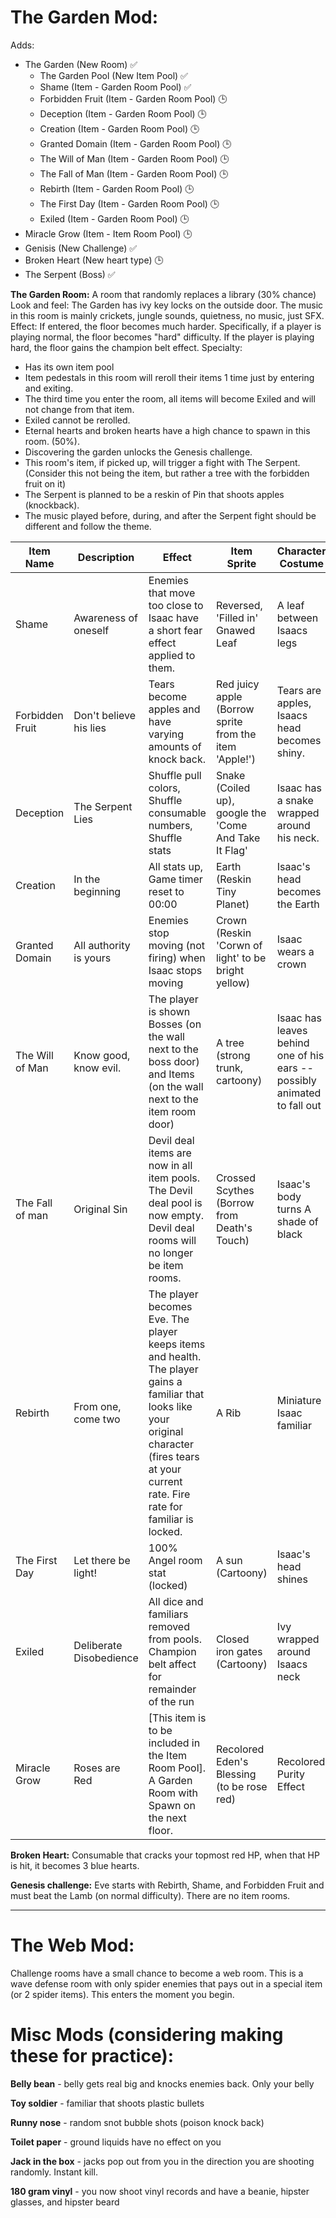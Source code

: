 # The Garden Mod:

Adds:
* The Garden (New Room) :white_check_mark:
  * The Garden Pool (New Item Pool) :white_check_mark:
   * Shame (Item - Garden Room Pool) :white_check_mark:
   * Forbidden Fruit (Item - Garden Room Pool) :clock3:
   * Deception (Item - Garden Room Pool) :clock3:
   * Creation (Item - Garden Room Pool) :clock3:
   * Granted Domain (Item - Garden Room Pool) :clock3:
   * The Will of Man (Item - Garden Room Pool) :clock3:
   * The Fall of Man (Item - Garden Room Pool) :clock3:
   * Rebirth (Item - Garden Room Pool) :clock3:
   * The First Day (Item - Garden Room Pool) :clock3:
   * Exiled (Item - Garden Room Pool) :clock3:
* Miracle Grow (Item - Item Room Pool) :clock3:
* Genisis (New Challenge) :white_check_mark:
* Broken Heart (New heart type) :clock3:
* The Serpent (Boss) :white_check_mark:

**The Garden Room:** A room that randomly replaces a library (30% chance)
Look and feel: The Garden has ivy key locks on the outside door. The music in this room is mainly crickets, jungle sounds, quietness, no music, just SFX.
Effect: If entered, the floor becomes much harder. Specifically, if a player is playing normal, the floor becomes "hard" difficulty. If the player is playing hard, the floor gains the champion belt effect.
Specialty: 
* Has its own item pool
* Item pedestals in this room will reroll their items 1 time just by entering and exiting. 
 * The third time you enter the room, all items will become Exiled and will not change from that item. 
 * Exiled cannot be rerolled. 
* Eternal hearts and broken hearts have a high chance to spawn in this room. (50%).
* Discovering the garden unlocks the Genesis challenge.
* This room's item, if picked up, will trigger a fight with The Serpent. (Consider this not being the item, but rather a tree with the forbidden fruit on it)
 * The Serpent is planned to be a reskin of Pin that shoots apples (knockback).
 * The music played before, during, and after the Serpent fight should be different and follow the theme.

|Item Name|Description|Effect|Item Sprite|Character Costume|
|---|---|---|---|---|
|Shame|Awareness of oneself|Enemies that move too close to Isaac have a short fear effect applied to them.|Reversed, 'Filled in' Gnawed Leaf|A leaf between Isaacs legs|
|Forbidden Fruit|Don't believe his lies|Tears become apples and have varying amounts of knock back.|Red juicy apple (Borrow sprite from the item 'Apple!')|Tears are apples, Isaacs head becomes shiny.|
|Deception|The Serpent Lies|Shuffle pull colors, Shuffle consumable numbers, Shuffle stats|Snake (Coiled up), google the 'Come And Take It Flag'|Isaac has a snake wrapped around his neck.|
|Creation|In the beginning|All stats up, Game timer reset to 00:00|Earth (Reskin Tiny Planet)|Isaac's head becomes the Earth|
|Granted Domain|All authority is yours|Enemies stop moving (not firing) when Isaac stops moving|Crown (Reskin 'Corwn of light' to be bright yellow)|Isaac wears a crown|
|The Will of Man|Know good, know evil.|The player is shown Bosses (on the wall next to the boss door) and Items (on the wall next to the item room door)|A tree (strong trunk, cartoony)|Isaac has leaves behind one of his ears --possibly animated to fall out|
|The Fall of man|Original Sin|Devil deal items are now in all item pools. The Devil deal pool is now empty. Devil deal rooms will no longer be item rooms.|Crossed Scythes (Borrow from Death's Touch)|Isaac's body turns A shade of black|
|Rebirth|From one, come two|The player becomes Eve. The player keeps items and health. The player gains a familiar that looks like your original character (fires tears at your current rate. Fire rate for familiar is locked.|A Rib|Miniature Isaac familiar|
|The First Day|Let there be light!|100% Angel room stat (locked)|A sun (Cartoony)|Isaac's head shines|
|Exiled|Deliberate Disobedience|All dice and familiars removed from pools. Champion belt affect for remainder of the run|Closed iron gates (Cartoony)|Ivy wrapped around Isaacs neck|
|Miracle Grow|Roses are Red|[This item is to be included in the Item Room Pool]. A Garden Room with Spawn on the next floor.|Recolored Eden's Blessing (to be rose red)|Recolored Purity Effect|

**Broken Heart:**  Consumable that cracks your topmost red HP, when that HP is hit, it becomes 3 blue hearts.

**Genesis challenge:** Eve starts with Rebirth, Shame, and Forbidden Fruit and must beat the Lamb (on normal difficulty). There are no item rooms.


_____________________


# The Web Mod:
Challenge rooms have a small chance to become a web room.
This is a wave defense room with only spider enemies that pays out in a special item (or 2 spider items). This enters the moment you begin.

# Misc Mods (considering making these for practice):
**Belly bean** - belly gets real big and knocks enemies back. Only your belly

**Toy soldier** - familiar that shoots plastic bullets

**Runny nose** - random snot bubble shots (poison knock back)

**Toilet paper** - ground liquids have no effect on you

**Jack in the box** - jacks pop out from you in the direction you are shooting randomly. Instant kill.

**180 gram vinyl** - you now shoot vinyl records and have a beanie, hipster glasses, and hipster beard
